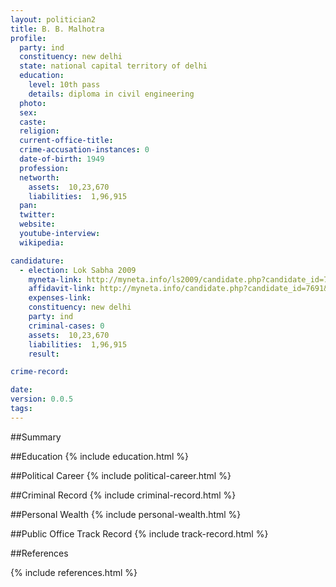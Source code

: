 ```yaml
---
layout: politician2
title: B. B. Malhotra
profile: 
  party: ind
  constituency: new delhi
  state: national capital territory of delhi
  education: 
    level: 10th pass
    details: diploma in civil engineering
  photo: 
  sex: 
  caste: 
  religion: 
  current-office-title: 
  crime-accusation-instances: 0
  date-of-birth: 1949
  profession: 
  networth: 
    assets:  10,23,670
    liabilities:  1,96,915
  pan: 
  twitter: 
  website: 
  youtube-interview: 
  wikipedia: 

candidature: 
  - election: Lok Sabha 2009
    myneta-link: http://myneta.info/ls2009/candidate.php?candidate_id=7691
    affidavit-link: http://myneta.info/candidate.php?candidate_id=7691&scan=original
    expenses-link: 
    constituency: new delhi 
    party: ind
    criminal-cases: 0
    assets:  10,23,670
    liabilities:  1,96,915
    result:  

crime-record: 

date: 
version: 0.0.5
tags: 
---
```

##Summary


##Education
{% include education.html %}


##Political Career
{% include political-career.html %}


##Criminal Record
{% include criminal-record.html %}


##Personal Wealth
{% include personal-wealth.html %}


##Public Office Track Record
{% include track-record.html %}


##References


{% include references.html %}